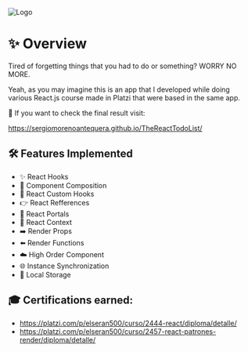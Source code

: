 
![Logo](https://i.imgur.com/D5cMGQc_d.webp?maxwidth=760&fidelity=grand)


# ✨ Overview

Tired of forgetting things that you had to do or something? 
WORRY NO MORE. 

Yeah, as you may imagine this is an app that I
developed while doing various React.js course made in Platzi
that were based in the same app. 


🚀 If you want to check the final result visit:

https://sergiomorenoantequera.github.io/TheReactTodoList/


## 🛠 Features Implemented
-  ✨ React Hooks
-  🧱 Component Composition
-  🔮 React Custom Hooks
-  👉 React Refferences
-  🚀 React Portals
-  📝 React Context
-  ➡️ Render Props
-  ⬅️ Render Functions
-  ☁️ High Order Component
-  🌐 Instance Synchronization
-  📒 Local Storage


## 🎓 Certifications earned:
- https://platzi.com/p/elseran500/curso/2444-react/diploma/detalle/
- https://platzi.com/p/elseran500/curso/2457-react-patrones-render/diploma/detalle/


